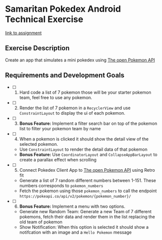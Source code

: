 # Samaritan Pokedex Android Technical Exercise

[link to assignment](https://gist.github.com/ragar90/40c1f2fb4a67812d7097e5ad19d6c5e0)

## Exercise Description
Create an app that simulates a mini pokedex using [The open Pokemon API](https://pokeapi.co/)

## Requirements and Development Goals
- [ ] 1. Hard code a list of 7 pokemon those will be your starter pokemon team, feel free to use any pokemon.
- [ ] 2. Render the list of 7 pokemon in a `RecyclerView` and use `ConstraintLayout` to display the ui of each pokemon.
- [ ] 3. **Bonus Feature:** Implement a filter search bar on top of the pokemon list to filter your pokemon team by name
- [ ] 4. When a pokemon is clicked it should show the detail view of the selected pokemon.
   * Use `ConstraintLayout` to render the detail data of that pokemon
   * **Bonus Feature:** Use `CoordinatorLayout` and `CollapseAppBarLayout` to create a parallax effect when scrolling
- [ ] 5. Connect Pokedex Client App to [The open Pokemon API](https://pokeapi.co/) using Retro fit
   * Generate a list of 7 random different numbers between 1-151. These numbers corresponds to `pokemon_numbers`
   * Fetch the pokemon using those `pokemon_numbers` to call the endpoint `https://pokeapi.co/api/v2/pokemon/{pokemon_number}/`

- [ ] 6. **Bonus Feature:** Implement a menu with two options.
   * Generate new Random Team: Generate a new Team of 7 different pokemons, fetch their data and render them in the list replacing the old team of pokemon
   * Show Notification:  When this option is selected it should show a notifcation with an image and a `Hello Pokemon` message
